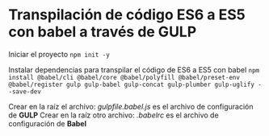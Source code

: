 # Transpilación de código ES6 a ES5 con babel a través de GULP

Iniciar el proyecto
`npm init -y`

Instalar dependencias para transpilar el código de ES6 a ES5 con babel
`npm install @babel/cli @babel/core @babel/polyfill @babel/preset-env @babel/register gulp gulp-babel gulp-concat gulp-plumber gulp-uglify --save-dev`

Crear en la raíz el archivo: _gulpfile.babel.js_ es el archivo de configuración de **GULP**
Crear en la raíz otro archivo: _.babelrc_ es el archivo de configuración de **Babel**
